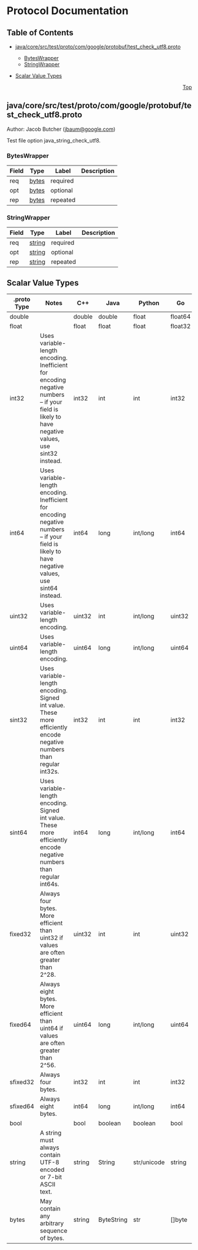 # Protocol Documentation
<a name="top"></a>

## Table of Contents

- [java/core/src/test/proto/com/google/protobuf/test_check_utf8.proto](#java_core_src_test_proto_com_google_protobuf_test_check_utf8-proto)
    - [BytesWrapper](#proto2_test_check_utf8-BytesWrapper)
    - [StringWrapper](#proto2_test_check_utf8-StringWrapper)
  
- [Scalar Value Types](#scalar-value-types)



<a name="java_core_src_test_proto_com_google_protobuf_test_check_utf8-proto"></a>
<p align="right"><a href="#top">Top</a></p>

## java/core/src/test/proto/com/google/protobuf/test_check_utf8.proto
Author: Jacob Butcher (jbaum@google.com)

Test file option java_string_check_utf8.


<a name="proto2_test_check_utf8-BytesWrapper"></a>

### BytesWrapper



| Field | Type | Label | Description |
| ----- | ---- | ----- | ----------- |
| req | [bytes](#bytes) | required |  |
| opt | [bytes](#bytes) | optional |  |
| rep | [bytes](#bytes) | repeated |  |






<a name="proto2_test_check_utf8-StringWrapper"></a>

### StringWrapper



| Field | Type | Label | Description |
| ----- | ---- | ----- | ----------- |
| req | [string](#string) | required |  |
| opt | [string](#string) | optional |  |
| rep | [string](#string) | repeated |  |





 

 

 

 



## Scalar Value Types

| .proto Type | Notes | C++ | Java | Python | Go | C# | PHP | Ruby |
| ----------- | ----- | --- | ---- | ------ | -- | -- | --- | ---- |
| <a name="double" /> double |  | double | double | float | float64 | double | float | Float |
| <a name="float" /> float |  | float | float | float | float32 | float | float | Float |
| <a name="int32" /> int32 | Uses variable-length encoding. Inefficient for encoding negative numbers – if your field is likely to have negative values, use sint32 instead. | int32 | int | int | int32 | int | integer | Bignum or Fixnum (as required) |
| <a name="int64" /> int64 | Uses variable-length encoding. Inefficient for encoding negative numbers – if your field is likely to have negative values, use sint64 instead. | int64 | long | int/long | int64 | long | integer/string | Bignum |
| <a name="uint32" /> uint32 | Uses variable-length encoding. | uint32 | int | int/long | uint32 | uint | integer | Bignum or Fixnum (as required) |
| <a name="uint64" /> uint64 | Uses variable-length encoding. | uint64 | long | int/long | uint64 | ulong | integer/string | Bignum or Fixnum (as required) |
| <a name="sint32" /> sint32 | Uses variable-length encoding. Signed int value. These more efficiently encode negative numbers than regular int32s. | int32 | int | int | int32 | int | integer | Bignum or Fixnum (as required) |
| <a name="sint64" /> sint64 | Uses variable-length encoding. Signed int value. These more efficiently encode negative numbers than regular int64s. | int64 | long | int/long | int64 | long | integer/string | Bignum |
| <a name="fixed32" /> fixed32 | Always four bytes. More efficient than uint32 if values are often greater than 2^28. | uint32 | int | int | uint32 | uint | integer | Bignum or Fixnum (as required) |
| <a name="fixed64" /> fixed64 | Always eight bytes. More efficient than uint64 if values are often greater than 2^56. | uint64 | long | int/long | uint64 | ulong | integer/string | Bignum |
| <a name="sfixed32" /> sfixed32 | Always four bytes. | int32 | int | int | int32 | int | integer | Bignum or Fixnum (as required) |
| <a name="sfixed64" /> sfixed64 | Always eight bytes. | int64 | long | int/long | int64 | long | integer/string | Bignum |
| <a name="bool" /> bool |  | bool | boolean | boolean | bool | bool | boolean | TrueClass/FalseClass |
| <a name="string" /> string | A string must always contain UTF-8 encoded or 7-bit ASCII text. | string | String | str/unicode | string | string | string | String (UTF-8) |
| <a name="bytes" /> bytes | May contain any arbitrary sequence of bytes. | string | ByteString | str | []byte | ByteString | string | String (ASCII-8BIT) |

